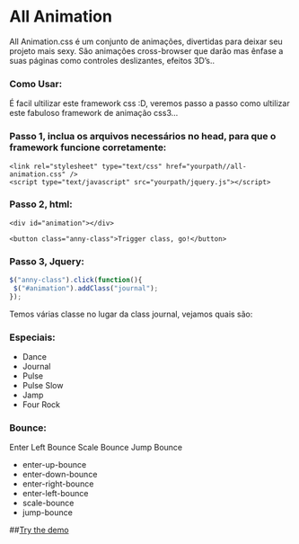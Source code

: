 All Animation
=============

All Animation.css é um conjunto de animações, divertidas para deixar seu projeto mais sexy. São animações cross-browser que darão mas ênfase a suas páginas como controles deslizantes, efeitos 3D’s..

### Como Usar:

É facil ultilizar este framework css :D, veremos passo a passo como ultilizar este fabuloso framework de animação css3...


### Passo 1, inclua os arquivos necessários no head, para que o framework funcione corretamente:

```
<link rel="stylesheet" type="text/css" href="yourpath//all-animation.css" />
<script type="text/javascript" src="yourpath/jquery.js"></script>

```

### Passo 2, html:

```
<div id="animation"></div>

<button class="anny-class">Trigger class, go!</button>

```

### Passo 3, Jquery:

```js
$("anny-class").click(function(){
 $("#animation").addClass("journal");
});
```

Temos várias classe no lugar da class journal, vejamos quais são:

### Especiais:

<ul>
 <li>Dance</li>
 <li>Journal</li>
 <li>Pulse</li>
 <li>Pulse Slow</li>
 <li>Jamp</li>
 <li>Four Rock</li>
</ul>

### Bounce:
 Enter Left Bounce  Scale Bounce  Jump Bounce
<ul>
 <li>enter-up-bounce </li>
 <li>enter-down-bounce</li>
 <li>enter-right-bounce </li>
 <li>enter-left-bounce</li>
 <li>scale-bounce</li>
 <li>jump-bounce</li>
</ul>

##[Try the demo](http://clovisdasilvaneto.github.io/all-animation/)
